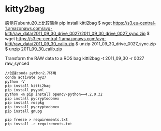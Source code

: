 # kitty2bag

感觉在ubuntu20上比较简单 
pip install kitti2bag
$ wget https://s3.eu-central-1.amazonaws.com/avg-kitti/raw_data/2011_09_30_drive_0027/2011_09_30_drive_0027_sync.zip
$ wget https://s3.eu-central-1.amazonaws.com/avg-kitti/raw_data/2011_09_30_calib.zip
$ unzip 2011_09_30_drive_0027_sync.zip
$ unzip 2011_09_30_calib.zip

Transform the RAW data to a ROS bag
kitti2bag -t 2011_09_30 -r 0027 raw_synced
```
//创建conda python2.7环境
conda activate py27
python -V
pip install kitti2bag
pip install pyyaml
python -m pip install opencv-python==4.2.0.32
pip install pycryptodomex
pip install rospkg
pip install pycryptodomex
pip install gnupg

pip freeze > requirements.txt
pip install -r requirements.txt
```